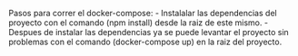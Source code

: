 Pasos para correr el docker-compose:
    - Instalalar las dependencias del proyecto con el comando (npm install) desde la raiz de este mismo.
    - Despues de instalar las dependencias ya se puede levantar el proyecto sin problemas con el comando (docker-compose up) en la raiz del proyecto.